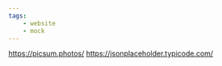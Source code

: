 ```yaml
---
tags: 
    - website
    - mock
---
```


https://picsum.photos/
https://jsonplaceholder.typicode.com/